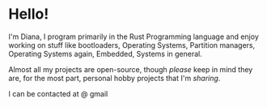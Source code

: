 # Hello!

I'm Diana, I program primarily in the Rust Programming language and enjoy working on stuff like bootloaders, Operating Systems, Partition managers, Operating Systems again, Embedded, Systems in general.

Almost all my projects are open-source, though *please* keep in mind they are, for the most part, personal hobby projects that I'm *sharing*.

I can be contacted at <github username> @ gmail
